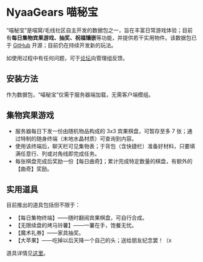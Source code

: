 # NyaaGears 喵秘宝

“喵秘宝”是喵窝/毛线社区自主开发的数据包之一，旨在丰富日常游戏体验；目前有**每日集物宾果游戏、抽奖、祝福镶嵌**等功能，并提供若干实用物件。该数据包已于 [GitHub](https://github.com/Acappellia/NyaaGears) 开源；目前仍在持续开发新的玩法。

如使用过程中有任何问题，可于[论坛](https://community.craft.moe/d/4102)向管理组反馈。

## 安装方法

作为数据包，“喵秘宝”仅需于服务器端加载，无需客户端模组。

## 集物宾果游戏

- 服务器每日下发一份由随机物品构成的 3x3 宾果棋盘，可暂存至多 7 张；通过特制的随身终端（末地水晶材质）可查询到内容。
- 使用该终端后，聊天栏可见集物表；于背包（含快捷栏）准备好材料，只要填满任意行、列或对角线即完成任务。
- 每张棋盘完成后奖励一份【每日曲奇】；累计完成特定数量的棋盘，有额外的【曲奇】奖励。

## 实用道具

目前推出的道具包括但不限于：

- 【每日集物终端】——随时翻阅宾果棋盘，可自行合成。
- 【无限续盘的烤马铃薯】——一薯在手，饱餐无忧。
- 【魔术礼券】——家具抽奖。
- 【大苹果】——吃掉以后天降一个自己的头；送给朋友纪念罢！（x

道具详情见[这里](nyaa/items/nyaagears.md)。